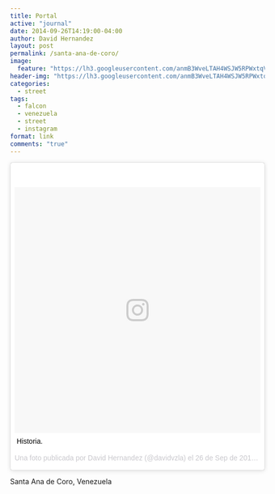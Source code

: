 ```yaml
---
title: Portal
active: "journal"
date: 2014-09-26T14:19:00-04:00
author: David Hernandez
layout: post
permalink: /santa-ana-de-coro/
image: 
  feature: "https://lh3.googleusercontent.com/anmB3WveLTAH4WSJW5RPWxtqVlnCjASnwcriuRF46pWCADTe4ukNzC7bqncn_K4xJYSGNbyYVTdkY23vUQF1-fQ3KHATvzFhppBc2V3jSLSg-GlkakIHdQVHyimw8obr3D9w8wllBw1mIBEdJaub1UtdBiimM9dCDhDaxwzoocWMsAJfHcYfyxGJh3Yn0B584FYIk0Sr7DRD98ghv67UAb5RJlNXcPXsmpP0IIZkTnc1U_6naeqaFBkk-pgZDKIWRvnlhmJwySpzLZ5W5jU1nxRXi-9iwgGqpdXhZ0H5TToGkkj-ohJF9sDDYVm5w7lan1Mfak57MFl6CNuMfmuDpdu8u6SF3TFRhDLW_MRuQsIogYObGWQiW0zWmy5dgwVCR0Noiv2ZP7fJqYn3K5kQQ2WbvP6dygxAN2kI-tLI7cLUGunFpRi9obU2wxuRZi64U1h03Kb9DH0tw773WrCOovH-GPUyAMhtvzsLYK-q6KBa7o9SvOz4uTzAg-Fpzw0VMwYwZ3hS9P-hMDnkx2teorG_7EirKRDjz_TWN0HcyTNKKYUwPVyww7LjGC_Yam2Nm7zsqtJpmLK1K7UTkHi68NCcpZN5Nwfo6S2Qbod8oAnjpwCwiutfEUDDsg=s640-no"
header-img: "https://lh3.googleusercontent.com/anmB3WveLTAH4WSJW5RPWxtqVlnCjASnwcriuRF46pWCADTe4ukNzC7bqncn_K4xJYSGNbyYVTdkY23vUQF1-fQ3KHATvzFhppBc2V3jSLSg-GlkakIHdQVHyimw8obr3D9w8wllBw1mIBEdJaub1UtdBiimM9dCDhDaxwzoocWMsAJfHcYfyxGJh3Yn0B584FYIk0Sr7DRD98ghv67UAb5RJlNXcPXsmpP0IIZkTnc1U_6naeqaFBkk-pgZDKIWRvnlhmJwySpzLZ5W5jU1nxRXi-9iwgGqpdXhZ0H5TToGkkj-ohJF9sDDYVm5w7lan1Mfak57MFl6CNuMfmuDpdu8u6SF3TFRhDLW_MRuQsIogYObGWQiW0zWmy5dgwVCR0Noiv2ZP7fJqYn3K5kQQ2WbvP6dygxAN2kI-tLI7cLUGunFpRi9obU2wxuRZi64U1h03Kb9DH0tw773WrCOovH-GPUyAMhtvzsLYK-q6KBa7o9SvOz4uTzAg-Fpzw0VMwYwZ3hS9P-hMDnkx2teorG_7EirKRDjz_TWN0HcyTNKKYUwPVyww7LjGC_Yam2Nm7zsqtJpmLK1K7UTkHi68NCcpZN5Nwfo6S2Qbod8oAnjpwCwiutfEUDDsg=s640-no"
categories:
  - street
tags:
  - falcon
  - venezuela
  - street
  - instagram
format: link
comments: "true"
---
```

<blockquote class="instagram-media" data-instgrm-captioned data-instgrm-version="7" style=" background:#FFF; border:0; border-radius:3px; box-shadow:0 0 1px 0 rgba(0,0,0,0.5),0 1px 10px 0 rgba(0,0,0,0.15); margin: 1px; max-width:658px; padding:0; width:99.375%; width:-webkit-calc(100% - 2px); width:calc(100% - 2px);"><div style="padding:8px;"> <div style=" background:#F8F8F8; line-height:0; margin-top:40px; padding:50% 0; text-align:center; width:100%;"> <div style=" background:url(data:image/png;base64,iVBORw0KGgoAAAANSUhEUgAAACwAAAAsCAMAAAApWqozAAAABGdBTUEAALGPC/xhBQAAAAFzUkdCAK7OHOkAAAAMUExURczMzPf399fX1+bm5mzY9AMAAADiSURBVDjLvZXbEsMgCES5/P8/t9FuRVCRmU73JWlzosgSIIZURCjo/ad+EQJJB4Hv8BFt+IDpQoCx1wjOSBFhh2XssxEIYn3ulI/6MNReE07UIWJEv8UEOWDS88LY97kqyTliJKKtuYBbruAyVh5wOHiXmpi5we58Ek028czwyuQdLKPG1Bkb4NnM+VeAnfHqn1k4+GPT6uGQcvu2h2OVuIf/gWUFyy8OWEpdyZSa3aVCqpVoVvzZZ2VTnn2wU8qzVjDDetO90GSy9mVLqtgYSy231MxrY6I2gGqjrTY0L8fxCxfCBbhWrsYYAAAAAElFTkSuQmCC); display:block; height:44px; margin:0 auto -44px; position:relative; top:-22px; width:44px;"></div></div> <p style=" margin:8px 0 0 0; padding:0 4px;"> <a href="https://www.instagram.com/p/taU9QZQT-w/" style=" color:#000; font-family:Arial,sans-serif; font-size:14px; font-style:normal; font-weight:normal; line-height:17px; text-decoration:none; word-wrap:break-word;" target="_blank">Historia.</a></p> <p style=" color:#c9c8cd; font-family:Arial,sans-serif; font-size:14px; line-height:17px; margin-bottom:0; margin-top:8px; overflow:hidden; padding:8px 0 7px; text-align:center; text-overflow:ellipsis; white-space:nowrap;">Una foto publicada por David Hernandez (@davidvzla) el <time style=" font-family:Arial,sans-serif; font-size:14px; line-height:17px;" datetime="2014-09-26T14:03:08+00:00">26 de Sep de 2014 a la(s) 7:03 PDT</time></p></div></blockquote>
<script async defer src="//platform.instagram.com/en_US/embeds.js"></script>

Santa Ana de Coro, Venezuela
